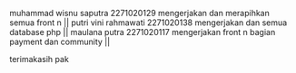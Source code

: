muhammad wisnu saputra 2271020129 mengerjakan dan merapihkan semua front n ||
putri vini rahmawati 2271020138   mengerjakan dan semua database php ||
maulana putra 2271020117          mengerjakan front n bagian payment dan community ||

terimakasih pak
